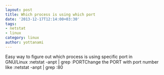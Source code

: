 ```yaml
---
layout: post
title: Which process is using which port
date: '2013-12-17T12:14:00+03:30'
tags:
- netstat
- linux
category: linux
author: yottanami
---
```

Easy way to figure out which process is using specific port in GNU/Linux :netstat -anpt | grep :PORTChange the PORT with port number like :netstat -anpt | grep :80

